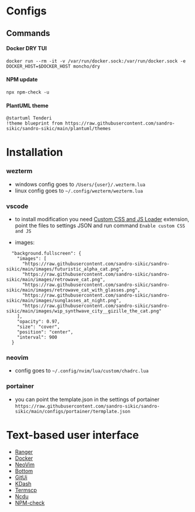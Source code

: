 # Configs

## Commands 

#### Docker DRY TUI
```
docker run --rm -it -v /var/run/docker.sock:/var/run/docker.sock -e DOCKER_HOST=$DOCKER_HOST moncho/dry
```

#### NPM update
```
npx npm-check -u

```

#### PlantUML theme

```
@startuml Tenderi
!theme blueprint from https://raw.githubusercontent.com/sandro-sikic/sandro-sikic/main/plantuml/themes
```


# Installation

### wezterm

- windows config goes to `/Users/{user}/.wezterm.lua`
- linux config goes to `~/.config/wezterm/wezterm.lua`

### vscode

- to install modification you need [Custom CSS and JS Loader](https://marketplace.visualstudio.com/items?itemName=be5invis.vscode-custom-css) extension, point the files to settings JSON and run command `Enable custom CSS and JS`

- images:
```
  "background.fullscreen": {
    "images": [
      "https://raw.githubusercontent.com/sandro-sikic/sandro-sikic/main/images/futuristic_alpha_cat.png",
      "https://raw.githubusercontent.com/sandro-sikic/sandro-sikic/main/images/retrowave_cat.png",
      "https://raw.githubusercontent.com/sandro-sikic/sandro-sikic/main/images/retrowave_cat_with_glasses.png",
      "https://raw.githubusercontent.com/sandro-sikic/sandro-sikic/main/images/sunglasses_at_night.png",
      "https://raw.githubusercontent.com/sandro-sikic/sandro-sikic/main/images/wip_synthwave_city__gizille_the_cat.png"
    ],
    "opacity": 0.97,
    "size": "cover",
    "position": "center",
    "interval": 900
  }
```

### neovim

- config goes to `~/.config/nvim/lua/custom/chadrc.lua`

### portainer

- you can point the template.json in the settings of portainer 
`https://raw.githubusercontent.com/sandro-sikic/sandro-sikic/main/configs/portainer/termplate.json`

# Text-based user interface

- [Ranger](https://github.com/ranger/ranger)
- [Docker](https://github.com/moncho/dry)
- [NeoVim](https://github.com/neovim/neovim)
- [Bottom](https://github.com/ClementTsang/bottom)
- [GitUi](https://github.com/extrawurst/gitui)
- [KDash](https://github.com/kdash-rs/kdash)
- [Termscp](https://github.com/veeso/termscp)
- [Ncdu](https://dev.yorhel.nl/ncdu)
- [NPM-check](https://www.npmjs.com/package/npm-check)
